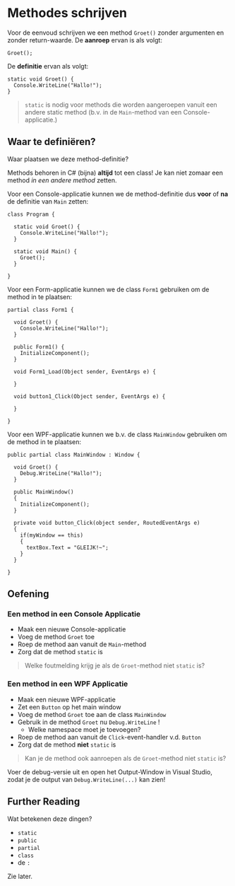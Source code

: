 # Methodes schrijven

Voor de eenvoud schrijven we een method `Groet()` zonder argumenten en
zonder return-waarde. De **aanroep** ervan is als volgt:

```
Groet();
```

De **definitie** ervan als volgt:

```
static void Groet() {
  Console.WriteLine("Hallo!");
}
```

> `static` is nodig voor methods die worden aangeroepen vanuit een andere
> static method (b.v. in de `Main`-method van een Console-applicatie.)

## Waar te definiëren?

Waar plaatsen we deze method-definitie?

Methods behoren in C# (bijna) **altijd** tot een class!
Je kan niet zomaar een method *in een andere method* zetten.

Voor een Console-applicatie kunnen we de method-definitie
dus **voor** of **na** de definitie van `Main` zetten:

```
class Program {

  static void Groet() {
    Console.WriteLine("Hallo!");
  }

  static void Main() {
    Groet();
  }

}
```
                                                                
Voor een Form-applicatie kunnen we de class `Form1` gebruiken
om de method in te plaatsen:

```
partial class Form1 {

  void Groet() {
    Console.WriteLine("Hallo!");
  }

  public Form1() {
    InitializeComponent();
  }
  
  void Form1_Load(Object sender, EventArgs e) {
  
  }
  
  void button1_Click(Object sender, EventArgs e) {
  
  }
  
}
```

Voor een WPF-applicatie kunnen we b.v. de class `MainWindow` gebruiken
om de method in te plaatsen:

```
public partial class MainWindow : Window {

  void Groet() {
    Debug.WriteLine("Hallo!");
  }

  public MainWindow()
  {
    InitializeComponent();
  }
  
  private void button_Click(object sender, RoutedEventArgs e)
  {
    if(myWindow == this)
    {
      textBox.Text = "GLEIJK!~";
    }
  }

}
```

## Oefening

### Een method in een Console Applicatie

- Maak een nieuwe Console-applicatie
- Voeg de method `Groet` toe
- Roep de method aan vanuit de `Main`-method
- Zorg dat de method `static` is

> Welke foutmelding krijg je als de `Groet`-method niet `static` is?

### Een method in een WPF Applicatie

- Maak een nieuwe WPF-applicatie
- Zet een `Button` op het main window
- Voeg de method `Groet` toe aan de class `MainWindow`
- Gebruik in de method `Groet` nu `Debug.WriteLine` !
  - Welke namespace moet je toevoegen?
- Roep de method aan vanuit de `Click`-event-handler v.d. `Button`
- Zorg dat de method **niet** `static` is

> Kan je de method ook aanroepen als de `Groet`-method niet `static` is?

Voer de debug-versie uit en open het Output-Window in Visual Studio, zodat je de
output van `Debug.WriteLine(...)` kan zien!

## Further Reading

Wat betekenen deze dingen?

- `static`
- `public`
- `partial`
- `class`
- de `:`

Zie later.

